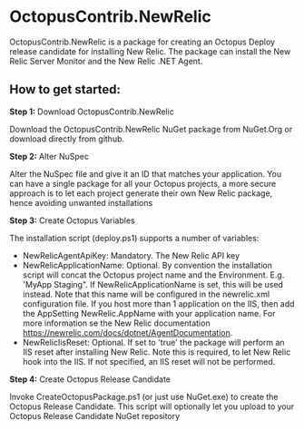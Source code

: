 OctopusContrib.NewRelic
=======================
OctopusContrib.NewRelic is a package for creating an Octopus Deploy release candidate for installing New Relic. The package can install the New Relic Server Monitor and the New Relic .NET Agent.

## How to get started:
**Step 1:** Download OctopusContrib.NewRelic

Download the OctopusContrib.NewRelic NuGet package from NuGet.Org or download directly from github. 

**Step 2:** Alter NuSpec

Alter the NuSpec file and give it an ID that matches your application. You can have a single package for all your Octopus projects, a more secure approach is to let each project generate their own New Relic package, hence avoiding unwanted installations

**Step 3:** Create Octopus Variables

The installation script (deploy.ps1) supports a number of variables:
- NewRelicAgentApiKey: Mandatory. The New Relic API key
- NewRelicApplicationName: Optional. By convention the installation script will concat the Octopus project name and the Environment. E.g. 'MyApp Staging". If NewRelicApplicationName is set, this will be used instead. Note that this name will be configured in the newrelic.xml configuration file. If you host more than 1 application on the IIS, then add the AppSetting NewRelic.AppName with your application name. For more information se the New Relic documentation https://newrelic.com/docs/dotnet/AgentDocumentation.
- NewRelicIisReset: Optional. If set to 'true' the package will perform an IIS reset after installing New Relic. Note this is required, to let New Relic hook into the IIS. If not specified, an IIS reset will not be performed.

**Step 4:** Create Octopus Release Candidate

Invoke CreateOctopusPackage.ps1 (or just use NuGet.exe) to create the Octopus Release Candidate. This script will optionally let you upload to your Octopus Release Candidate NuGet repository